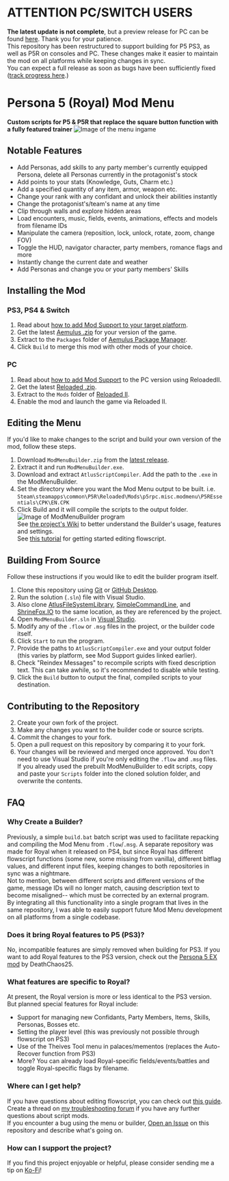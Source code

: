 # ATTENTION PC/SWITCH USERS
**The latest update is not complete**, but a preview release for PC can be found [here](https://github.com/ShrineFox/Persona-5-Mod-Menu/releases/tag/1.9). Thank you for your patience.  
This repository has been restructured to support building for P5 PS3, as well as P5R on consoles and PC. These changes make it easier to maintain the mod on all platforms while keeping changes in sync.  
You can expect a full release as soon as bugs have been sufficiently fixed ([track progress here](https://trello.com/c/On4NnqmQ/54-persona-5r-mod-menu-update).)

# Persona 5 (Royal) Mod Menu
**Custom scripts for P5 & P5R that replace the square button function with a fully featured trainer**
![Image of the menu ingame](https://cdn.discordapp.com/attachments/428021649246388224/447597680018063372/unknown.png)
## Notable Features
- Add Personas, add skills to any party member's currently equipped Persona, delete all Personas currently in the protagonist's stock
- Add points to your stats (Knowledge, Guts, Charm etc.)
- Add a specified quantity of any item, armor, weapon etc.
- Change your rank with any confidant and unlock their abilities instantly
- Change the protagonist's/team's name at any time
- Clip through walls and explore hidden areas
- Load encounters, music, fields, events, animations, effects and models from filename IDs
- Manipulate the camera (reposition, lock, unlock, rotate, zoom, change FOV)
- Toggle the HUD, navigator character, party members, romance flags and more
- Instantly change the current date and weather
- Add Personas and change you or your party members' Skills

## Installing the Mod
### PS3, PS4 & Switch
1. Read about [how to add Mod Support to your target platform](https://docs.shrinefox.com/).
2. Get the latest [Aemulus .zip](https://github.com/ShrineFox/Persona-5-Mod-Menu/releases) for your version of the game.
3. Extract to the ``Packages`` folder of [Aemulus Package Manager](https://github.com/TekkaGB/AemulusModManager/releases).
4. Click ``Build`` to merge this mod with other mods of your choice.

### PC
1. Read about [how to add Mod Support](https://docs.shrinefox.com/getting-started/persona-5-royal-pc-mod-support) to the PC version using ReloadedII.
2. Get the latest [Reloaded .zip](https://github.com/ShrineFox/Persona-5-Mod-Menu/releases). 
3. Extract to the ``Mods`` folder of [Reloaded II](https://github.com/Reloaded-Project/Reloaded-II).
4. Enable the mod and launch the game via Reloaded II.

## Editing the Menu
If you'd like to make changes to the script and build your own version of the mod, follow these steps.  
1. Download ``ModMenuBuilder.zip`` from the [latest release](https://github.com/ShrineFox/Persona-5-Mod-Menu/releases).
2. Extract it and run ``ModMenuBuilder.exe``.
3. Download and extract ``AtlusScriptCompiler``. Add the path to the ``.exe`` in the ModMenuBuilder.
4. Set the directory where you want the Mod Menu output to be built. i.e. ``Steam\steamapps\common\P5R\Reloaded\Mods\p5rpc.misc.modmenu\P5REssentials\CPK\EN.CPK``
5. Click Build and it will compile the scripts to the output folder.  
![Image of ModMenuBuilder program](https://i.imgur.com/mMTTcI3.png)  
See [the project's Wiki](https://github.com/ShrineFox/Persona-5-Mod-Menu/wiki) to better understand the Builder's usage, features and settings.  
See [this tutorial](https://docs.shrinefox.com/flowscript/intro-to-scripting) for getting started editing flowscript.

## Building From Source
Follow these instructions if you would like to edit the builder program itself.  
1. Clone this repository using [Git](https://git-scm.com/downloads) or [GitHub Desktop](https://desktop.github.com/).
2. Run the solution (``.sln``) file with Visual Studio.
3. Also clone [AtlusFileSystemLibrary](https://github.com/tge-was-taken/AtlusFileSystemLibrary), [SimpleCommandLine](https://github.com/tge-was-taken/SimpleCommandLine), and [ShrineFox.IO](https://github.com/ShrineFox/ShrineFox.IO) to the same location, as they are referenced by the project.
4. Open ``ModMenuBuilder.sln`` in [Visual Studio](https://visualstudio.microsoft.com/).
5. Modify any of the ``.flow`` or ``.msg`` files in the project, or the builder code itself.
6. Click ``Start`` to run the program.
7. Provide the paths to ``AtlusScriptCompiler.exe`` and your output folder (this varies by platform, see Mod Support guides linked earlier).
8. Check "Reindex Messages" to recompile scripts with fixed description text. This can take awhile, so it's recommended to disable while testing.
9. Click the ``Build`` button to output the final, compiled scripts to your destination.  

## Contributing to the Repository
2. Create your own fork of the project.
3. Make any changes you want to the builder code or source scripts.
4. Commit the changes to your fork.
5. Open a pull request on this repository by comparing it to your fork.
6. Your changes will be reviewed and merged once approved.
You don't need to use Visual Studio if you're only editing the ``.flow`` and ``.msg`` files.  
If you already used the prebuilt ModMenuBuilder to edit scripts, copy and paste your ``Scripts`` folder into the cloned solution folder, and overwrite the contents.

## FAQ
### Why Create a Builder?
Previously, a simple ``build.bat`` batch script was used to facilitate repacking and compiling the Mod Menu from ``.flow``/``.msg``. A separate repository was made for Royal when it released on PS4, but since Royal has different flowscript functions (some new, some missing from vanilla), different bitflag values, and different input files, keeping changes to both repositories in sync was a nightmare.  
Not to mention, between different scripts and different versions of the game, message IDs will no longer match, causing description text to become misaligned-- which must be corrected by an external program.  
By integrating all this functionality into a single program that lives in the same repository, I was able to easily support future Mod Menu development on all platforms from a single codebase.

### Does it bring Royal features to P5 (PS3)?
No, incompatible features are simply removed when building for PS3. If you want to add Royal features to the PS3 version, check out the [Persona 5 EX mod](https://gamebanana.com/wips/57221) by DeathChaos25.

### What features are specific to Royal?
At present, the Royal version is more or less identical to the PS3 version. But planned special features for Royal include:
- Support for managing new Confidants, Party Members, Items, Skills, Personas, Bosses etc.
- Setting the player level (this was previously not possible through flowscript on PS3)
- Use of the Theives Tool menu in palaces/mementos (replaces the Auto-Recover function from PS3)
- More?
You can already load Royal-specific fields/events/battles and toggle Royal-specific flags by filename.

### Where can I get help?
If you have questions about editing flowscript, you can check out [this guide](https://docs.shrinefox.com/flowscript/intro-to-scripting).  
Create a thread on [my troubleshooting forum](https://shrinefox.com/forum) if you have any further questions about script mods.  
If you encounter a bug using the menu or builder, [Open an Issue](https://github.com/ShrineFox/Persona-5-Mod-Menu/issues) on this repository and describe what's going on.

### How can I support the project?
If you find this project enjoyable or helpful, please consider sending me a tip on [Ko-Fi](https://ko-fi.com/shrinefox)!
